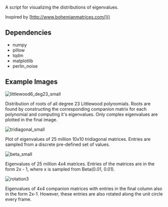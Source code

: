 A script for visualizing the distributions of eigenvalues. 

Inspired by [http://www.bohemianmatrices.com/]()

## Dependencies
- numpy
- pillow
- tqdm
- matplotlib
- perlin_noise

## Example Images


![littlewood6_deg23_small](https://user-images.githubusercontent.com/11508260/120935883-b9008300-c6b9-11eb-8cf5-f5dea203e26c.png)

Distribution of roots of all degree 23 Littlewood polynomials. Roots are found by constructing the corresponding companion matrix for each polynomial and computing it's eigenvalues. Only complex eigenvalues are plotted in the final image. 


![tridiagonal_small](https://user-images.githubusercontent.com/11508260/120935893-bef66400-c6b9-11eb-9b36-93ba5617214e.png)

Plot of eigenvalues of 25 million 10x10 tridiagonal matrices. Entries are sampled from a discrete pre-defined set of values. 

![beta_small](https://user-images.githubusercontent.com/11508260/120935900-c6b60880-c6b9-11eb-88af-71790ee50dfa.png)

Eigenvalues of 25 million 4x4 matrices. Entries of the matrices are in the form 2x - 1, where x is sampled from Beta(0.01, 0.01). 

![rotation3](https://user-images.githubusercontent.com/11508260/120935909-d03f7080-c6b9-11eb-8368-53b1b0ff5ba7.gif)

Eigenvalues of 4x4 companion matrices with entries in the final column also in the form 2x-1. However, these entries are also rotated along the unit circle every frame. 
